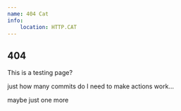 ```yaml
---
name: 404 Cat
info:
    location: HTTP.CAT
---
```


## 404

This is a testing page?

just how many commits do I need to make actions work...

maybe just one more
